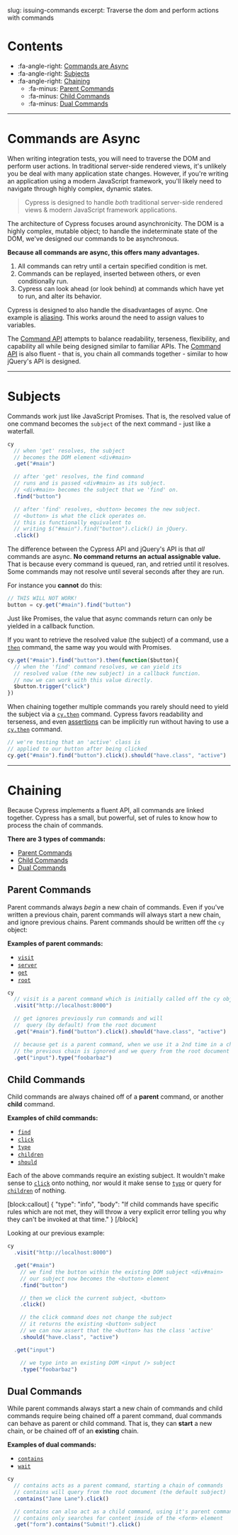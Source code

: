 slug: issuing-commands
excerpt: Traverse the dom and perform actions with commands

# Contents

- :fa-angle-right: [Commands are Async](#section-commands-are-async)
- :fa-angle-right: [Subjects](#section-subjects)
- :fa-angle-right: [Chaining](#section-chaining)
  - :fa-minus: [Parent Commands](#section-parent-commands)
  - :fa-minus: [Child Commands](#section-child-commands)
  - :fa-minus: [Dual Commands](#section-dual-commands)

***

# Commands are Async

When writing integration tests, you will need to traverse the DOM and perform user actions. In traditional server-side rendered views, it's unlikely you be deal with many application state changes. However, if you're writing an application using a modern JavaScript framework, you'll likely need to navigate through highly complex, dynamic states.

> Cypress is designed to handle *both* traditional server-side rendered views & modern JavaScript framework applications.

The architecture of Cypress focuses around asynchronicity. The DOM is a highly complex, mutable object; to handle the indeterminate state of the DOM, we've designed our commands to be asynchronous.

**Because all commands are async, this offers many advantages.**

1. All commands can retry until a certain specified condition is met.
2. Commands can be replayed, inserted between others, or even conditionally run.
3. Cypress can look ahead (or look behind) at commands which have yet to run, and alter its behavior.

Cypress is designed to also handle the disadvantages of async. One example is [aliasing](https://on.cypress.io/guides/using-aliases). This works around the need to assign values to variables.

The [Command API](https://on.cypress.io/api) attempts to balance readability, terseness, flexibility, and capability all while being designed similar to familiar APIs. The [Command API](https://on.cypress.io/api) is also fluent - that is, you chain all commands together - similar to how jQuery's API is designed.

***

# Subjects

Commands work just like JavaScript Promises. That is, the resolved value of one command becomes the `subject` of the next command - just like a waterfall.

```javascript
cy
  // when 'get' resolves, the subject
  // becomes the DOM element <div#main>
  .get("#main")

  // after 'get' resolves, the find command
  // runs and is passed <div#main> as its subject.
  // <div#main> becomes the subject that we 'find' on.
  .find("button")

  // after 'find' resolves, <button> becomes the new subject.
  // <button> is what the click operates on.
  // this is functionally equivalent to
  // writing $("#main").find("button").click() in jQuery.
  .click()
```

The difference between the Cypress API and jQuery's API is that *all* commands are async. **No command returns an actual assignable value.** That is because every command is queued, ran, and retried until it resolves. Some commands may not resolve until several seconds after they are run.

For instance you **cannot** do this:

```javascript
// THIS WILL NOT WORK!
button = cy.get("#main").find("button")
```

Just like Promises, the value that async commands return can only be yielded in a callback function.

If you want to retrieve the resolved value (the subject) of a command, use a [`then`](https://on.cypress.io/api/then) command, the same way you would with Promises.

```javascript
cy.get("#main").find("button").then(function($button){
  // when the 'find' command resolves, we can yield its
  // resolved value (the new subject) in a callback function.
  // now we can work with this value directly.
  $button.trigger("click")
})
```

When chaining together multiple commands you rarely should need to yield the subject via a [`cy.then`](https://on.cypress.io/api/then) command. Cypress favors readability and terseness, and even [assertions](https://on.cypress.io/guides/making-assertions) can be implicitly run without having to use a [`cy.then`](https://on.cypress.io/api/then) command.

```javascript
// we're testing that an 'active' class is
// applied to our button after being clicked
cy.get("#main").find("button").click().should("have.class", "active")
```

***

# Chaining

Because Cypress implements a fluent API, all commands are linked together.  Cypress has a small, but powerful, set of rules to know how to process the chain of commands.

**There are 3 types of commands:**

- [Parent Commands](#section-parent-commands)
- [Child Commands](#section-child-commands)
- [Dual Commands](#section-dual-commands)

## Parent Commands

Parent commands always *begin* a new chain of commands. Even if you've written a previous chain, parent commands will always start a new chain, and ignore previous chains. Parent commands should be written off the `cy` object:

**Examples of parent commands:**

 - [`visit`](https://on.cypress.io/api/visit)
 - [`server`](https://on.cypress.io/api/server)
 - [`get`](https://on.cypress.io/api/get)
 - [`root`](https://on.cypress.io/api/root)

```javascript
cy
  // visit is a parent command which is initially called off the cy object
  .visit("http://localhost:8000")

  // get ignores previously run commands and will
  //  query (by default) from the root document
  .get("#main").find("button").click().should("have.class", "active")

  // because get is a parent command, when we use it a 2nd time in a chain
  // the previous chain is ignored and we query from the root document
  .get("input").type("foobarbaz")
```

## Child Commands

Child commands are always chained off of a **parent** command, or another **child** command.

**Examples of child commands:**

- [`find`](https://on.cypress.io/api/find)
- [`click`](https://on.cypress.io/api/click)
- [`type`](https://on.cypress.io/api/type)
- [`children`](https://on.cypress.io/api/children)
- [`should`](https://on.cypress.io/api/should)

Each of the above commands require an existing subject. It wouldn't make sense to [`click`](https://on.cypress.io/api/click) onto nothing, nor would it make sense to [`type`](https://on.cypress.io/api/type) or query for [`children`](https://on.cypress.io/api/children) of nothing.


[block:callout]
{
  "type": "info",
  "body": "If child commands have specific rules which are not met, they will throw a very explicit error telling you why they can't be invoked at that time."
}
[/block]

Looking at our previous example:

```javascript
cy
  .visit("http://localhost:8000")

  .get("#main")
    // we find the button within the existing DOM subject <div#main>
    // our subject now becomes the <button> element
    .find("button")

    // then we click the current subject, <button>
    .click()

    // the click command does not change the subject
    // it returns the existing <button> subject
    // we can now assert that the <button> has the class 'active'
    .should("have.class", "active")

  .get("input")

    // we type into an existing DOM <input /> subject
    .type("foobarbaz")
```

## Dual Commands

While parent commands always start a new chain of commands and child commands require being chained off a parent command, dual commands can behave as parent or child command. That is, they can **start** a new chain, or be chained off of an **existing** chain.

**Examples of dual commands:**

- [`contains`](https://on.cypress.io/api/contains)
- [`wait`](https://on.cypress.io/api/wait)

```javascript
cy
  // contains acts as a parent command, starting a chain of commands
  // contains will query from the root document (the default subject)
  .contains("Jane Lane").click()

  // contains can also act as a child command, using it's parent command's subject, <form>
  // contains only searches for content inside of the <form> element
  .get("form").contains("Submit!").click()

```